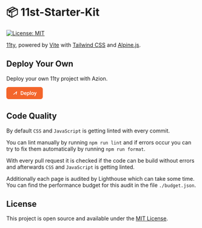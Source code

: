 # 📦 11st-Starter-Kit

[![License: MIT](https://img.shields.io/badge/License-MIT-blue.svg)](https://opensource.org/licenses/MIT)

[11ty](https://www.11ty.dev/), powered by [Vite](https://vitejs.dev/)
with [Tailwind CSS](https://tailwindcss.com) and
[Alpine.js](https://github.com/alpinejs/alpine/).

##  Deploy Your Own

Deploy your own 11ty project with Azion.

[![Deploy Button](/static/button.png)](https://console.azion.com/create/11ty/11ty-stater-kit "Deploy with Azion")


## Code Quality

By default `CSS` and `JavaScript` is getting linted with every commit.

You can lint manually by running `npm run lint` and if errors occur you can try to fix them automatically by running `npm run format`.

With every pull request it is checked if the code can be build without errors and afterwards `CSS` and `JavaScript` is getting linted.

Additionally each page is audited by Lighthouse which can take some time. You can find the performance budget for this audit in the file `./budget.json`.

## License

This project is open source and available under the [MIT License](LICENSE).
